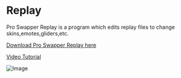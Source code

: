 # Replay
Pro Swapper Replay is a program which edits replay files to change skins,emotes,gliders,etc.

[Download Pro Swapper Replay here](https://link-to.net/86737/proswappereplay)


[Video Tutorial](https://youtu.be/Gqi1jR6B-AA)

![Image](https://i.imgur.com/D1YNhBs.jpg)
